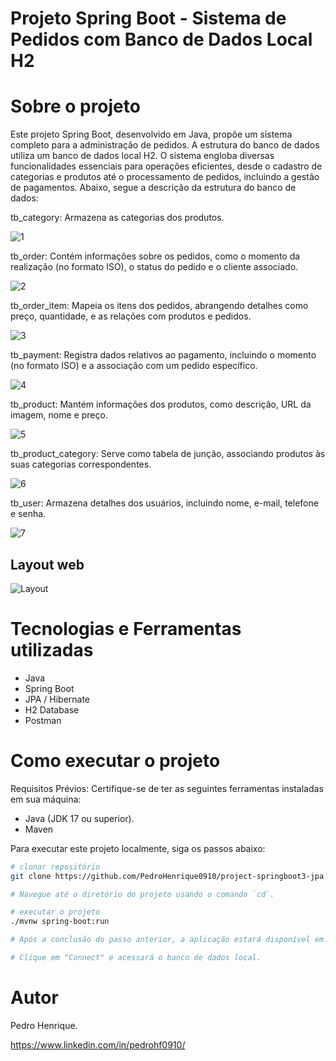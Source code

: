 # Projeto Spring Boot - Sistema de Pedidos com Banco de Dados Local H2


# Sobre o projeto
Este projeto Spring Boot, desenvolvido em Java, propõe um sistema completo para a administração de pedidos. A estrutura do banco de dados utiliza um banco de dados local H2. O sistema engloba diversas funcionalidades essenciais para operações eficientes, desde o cadastro de categorias e produtos até o processamento de pedidos, incluindo a gestão de pagamentos.
Abaixo, segue a descrição da estrutura do banco de dados:

tb_category: Armazena as categorias dos produtos.

![1](https://github.com/PedroHenrique0910/project-springboot3-jpa/assets/132857723/ec9e70bb-3e2c-4088-b66e-f9647f723ceb)


tb_order: Contém informações sobre os pedidos, como o momento da realização (no formato ISO), o status do pedido e o cliente associado.

![2](https://github.com/PedroHenrique0910/project-springboot3-jpa/assets/132857723/2c44e28d-dd0f-4c03-924c-fb420d1690df)


tb_order_item: Mapeia os itens dos pedidos, abrangendo detalhes como preço, quantidade, e as relações com produtos e pedidos.

![3](https://github.com/PedroHenrique0910/project-springboot3-jpa/assets/132857723/82cab9a5-d02f-4093-bd01-0b90e4d3435f)


tb_payment: Registra dados relativos ao pagamento, incluindo o momento (no formato ISO) e a associação com um pedido específico.

![4](https://github.com/PedroHenrique0910/project-springboot3-jpa/assets/132857723/7e2d47b9-9d99-4403-8529-2447eb13cf35)


tb_product: Mantém informações dos produtos, como descrição, URL da imagem, nome e preço.

![5](https://github.com/PedroHenrique0910/project-springboot3-jpa/assets/132857723/3d74fced-1b23-43cf-8f39-a51a19545de1)


tb_product_category: Serve como tabela de junção, associando produtos às suas categorias correspondentes.

![6](https://github.com/PedroHenrique0910/project-springboot3-jpa/assets/132857723/f4255eca-86ea-4b7c-80a6-60c1d14c6708)


tb_user: Armazena detalhes dos usuários, incluindo nome, e-mail, telefone e senha.

![7](https://github.com/PedroHenrique0910/project-springboot3-jpa/assets/132857723/5b39a907-1a02-4b14-989e-9cde20f60f45)


## Layout web

![Layout](https://github.com/PedroHenrique0910/project-springboot3-jpa/assets/132857723/2d8ab507-08d3-47e6-9d40-31c944090767)


# Tecnologias e Ferramentas utilizadas
- Java
- Spring Boot
- JPA / Hibernate
- H2 Database
- Postman


# Como executar o projeto

Requisitos Prévios:
Certifique-se de ter as seguintes ferramentas instaladas em sua máquina: 
- Java (JDK 17 ou superior).
- Maven

Para executar este projeto localmente, siga os passos abaixo:

```bash
# clonar repositório
git clone https://github.com/PedroHenrique0910/project-springboot3-jpa.git

# Navegue até o diretório do projeto usando o comando `cd`. 

# executar o projeto
./mvnw spring-boot:run

# Após a conclusão do passo anterior, a aplicação estará disponível em: http://localhost:8080/h2-console

# Clique em "Connect" e acessará o banco de dados local.
```


# Autor

Pedro Henrique.

https://www.linkedin.com/in/pedrohf0910/
